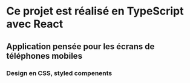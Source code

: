 # Ce projet est réalisé en TypeScript avec React

## Application pensée pour les écrans de téléphones mobiles

### Design en CSS, styled compenents
